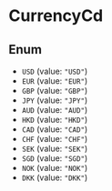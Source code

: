 # CurrencyCd

## Enum

* `USD` (value: `"USD"`)
* `EUR` (value: `"EUR"`)
* `GBP` (value: `"GBP"`)
* `JPY` (value: `"JPY"`)
* `AUD` (value: `"AUD"`)
* `HKD` (value: `"HKD"`)
* `CAD` (value: `"CAD"`)
* `CHF` (value: `"CHF"`)
* `SEK` (value: `"SEK"`)
* `SGD` (value: `"SGD"`)
* `NOK` (value: `"NOK"`)
* `DKK` (value: `"DKK"`)
